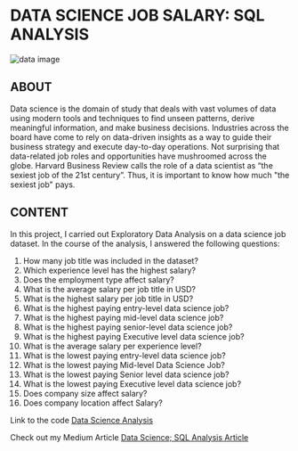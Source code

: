 # DATA SCIENCE JOB SALARY: SQL ANALYSIS

![data image](https://user-images.githubusercontent.com/107036397/188007855-a876ce16-539a-46f2-b196-055b1fbc4802.png)

## ABOUT
Data science is the domain of study that deals with vast volumes of data using modern tools and techniques to find unseen patterns, derive meaningful information, and make business decisions. Industries across the board have come to rely on data-driven insights as a way to guide their business strategy and execute day-to-day operations. Not surprising that data-related job roles and opportunities have mushroomed across the globe. Harvard Business Review calls the role of a data scientist as “the sexiest job of the 21st century”. Thus, it is important to know how much "the sexiest job" pays.

## CONTENT
In this project, I carried out Exploratory Data Analysis on a data science job dataset. In the course of the analysis, I answered the following questions: 
1. How many job title was included in the dataset?
2. Which experience level has the highest salary?
3. Does the employment type affect salary?
4. What is the average salary per job title in USD?
5. What is the highest salary per job title in USD?
6. What is the highest paying entry-level data science job?
7. What is the highest paying mid-level data science job?
8. What is the highest paying senior-level data science job?
9. What is the highest paying Executive level data science job?
10. What is the average salary per experience level?
11. What is the lowest paying entry-level data science job?
12. What is the lowest paying Mid-level Data Science Job?
13. What is the lowest paying Senior level data science job?
14. What is the lowest paying Executive level data science job?
15. Does company size affect salary?
16. Does company location affect Salary?

Link to the code [Data Science Analysis](https://github.com/zthedatagirl/Datasciencejobsanalysis/blob/d12493ff2c5cb69126c6299e42360da2fc6d888d/Datascience%20SQL%20Analysis.sql)

Check out my Medium Article [Data Science; SQL Analysis Article](https://medium.com/@ZainabAkinwande/data-science-job-salaries-sql-analysis-1a35e844223)
